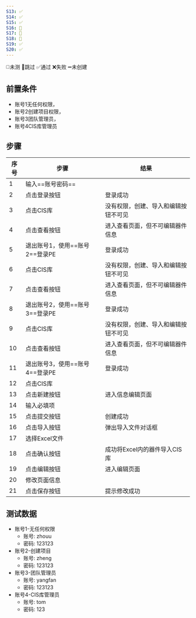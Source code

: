```yaml
---
S13: ✅
S14: ✅
S15: ✅
S16: 🚫
S17: 🚫
S18: 🚫
S19: ✅
S20: ✅
---
```

◻️未测    🚫跳过     ✅通过    ❌失败     ➖未创建

## 前置条件

- 账号1无任何权限，
- 账号2创建项目权限，
- 账号3团队管理员，
- 账号4CIS库管理员

## 步骤

| 序号  | 步骤                  | 结果                 |
| --- | ------------------- | ------------------ |
| 1   | 输入==账号密码==          |                    |
| 2   | 点击登录按钮              | 登录成功               |
| 3   | 点击CIS库              | 没有权限，创建、导入和编辑按钮不可见 |
| 4   | 点击查看按钮              | 进入查看页面，但不可编辑器件信息   |
| 5   | 退出账号1，使用==账号2==登录PE | 登录成功               |
| 6   | 点击CIS库              | 没有权限，创建、导入和编辑按钮不可见 |
| 7   | 点击查看按钮              | 进入查看页面，但不可编辑器件信息   |
| 8   | 退出账号2，使用==账号3==登录PE | 登录成功               |
| 9   | 点击CIS库              | 没有权限，创建、导入和编辑按钮不可见 |
| 10  | 点击查看按钮              | 进入查看页面，但不可编辑器件信息   |
| 11  | 退出账号3，使用==账号4==登录PE | 登录成功               |
| 12  | 点击CIS库              |                    |
| 13  | 点击新建按钮              | 进入信息编辑页面           |
| 14  | 输入必填项               |                    |
| 15  | 点击提交按钮              | 创建成功               |
| 16  | 点击导入按钮              | 弹出导入文件对话框          |
| 17  | 选择Excel文件           |                    |
| 18  | 点击确认按钮              | 成功将Excel内的器件导入CIS库 |
| 19  | 点击编辑按钮              | 进入编辑页面             |
| 20  | 修改页面信息              |                    |
| 21  | 点击保存按钮              | 提示修改成功             |

## 测试数据

- 账号1-无任何权限
	- 账号: zhouu
	- 密码: 123123
- 账号2-创建项目
	- 账号: zheng
	- 密码: 123123
- 账号3-团队管理员
	- 账号: yangfan
	- 密码: 123123
- 账号4-CIS库管理员
	- 账号: tom
	- 密码: 123
